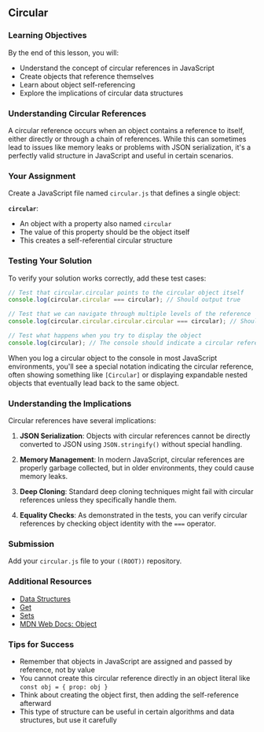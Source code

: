 ## Circular

### Learning Objectives

By the end of this lesson, you will:

- Understand the concept of circular references in JavaScript
- Create objects that reference themselves
- Learn about object self-referencing
- Explore the implications of circular data structures

### Understanding Circular References

A circular reference occurs when an object contains a reference to itself, either directly or through a chain of references. While this can sometimes lead to issues like memory leaks or problems with JSON serialization, it's a perfectly valid structure in JavaScript and useful in certain scenarios.

### Your Assignment

Create a JavaScript file named `circular.js` that defines a single object:

**`circular`**:

- An object with a property also named `circular`
- The value of this property should be the object itself
- This creates a self-referential circular structure

### Testing Your Solution

To verify your solution works correctly, add these test cases:

```javascript
// Test that circular.circular points to the circular object itself
console.log(circular.circular === circular); // Should output true

// Test that we can navigate through multiple levels of the reference
console.log(circular.circular.circular.circular === circular); // Should output true

// Test what happens when you try to display the object
console.log(circular); // The console should indicate a circular reference
```

When you log a circular object to the console in most JavaScript environments, you'll see a special notation indicating the circular reference, often showing something like `[Circular]` or displaying expandable nested objects that eventually lead back to the same object.

### Understanding the Implications

Circular references have several implications:

1. **JSON Serialization**: Objects with circular references cannot be directly converted to JSON using `JSON.stringify()` without special handling.

2. **Memory Management**: In modern JavaScript, circular references are properly garbage collected, but in older environments, they could cause memory leaks.

3. **Deep Cloning**: Standard deep cloning techniques might fail with circular references unless they specifically handle them.

4. **Equality Checks**: As demonstrated in the tests, you can verify circular references by checking object identity with the `===` operator.

### Submission

Add your `circular.js` file to your `((ROOT))` repository.

### Additional Resources

- [Data Structures](https://nan-academy.github.io/js-training/examples/data-structures.js)
- [Get](https://nan-academy.github.io/js-training/examples/get.js)
- [Sets](https://nan-academy.github.io/js-training/examples/set.js)
- [MDN Web Docs: Object](https://developer.mozilla.org/en-US/docs/Web/JavaScript/Reference/Global_Objects/Object)

### Tips for Success

- Remember that objects in JavaScript are assigned and passed by reference, not by value
- You cannot create this circular reference directly in an object literal like `const obj = { prop: obj }`
- Think about creating the object first, then adding the self-reference afterward
- This type of structure can be useful in certain algorithms and data structures, but use it carefully
